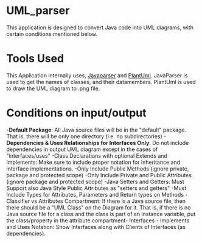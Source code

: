 # UML_parser
This application is designed to convert Java code into UML diagrams, with certain conditions mentioned below.

# Tools Used
This Application internally uses, [Javaparser](http://javaparser.org/) and [PlantUml](http://plantuml.com/).
JavaParser is used to get the names of classes, and their datamembers.
PlantUml is used to draw the UML diagram to .png file.
# Conditions on input/output
-**Default Package**: All Java source files will be in the "default" package.  That is, there will be only one directory (i.e. no subdirectories)
-**Dependencies & Uses Relationships for Interfaces Only**:  Do not include dependencies in output UML diagram except in the cases of "interfaces/uses"
-Class Declarations with optional Extends and Implements: Make sure to include proper notation for inheritance and interface implementations.
-Only Include Public Methods (ignore private, package and protected scope)
-Only Include Private and Public Attributes (ignore package and protected scope)
-Java Setters and Getters:  Must Support also Java Style Public Attributes as "setters and getters"
-Must Include Types for Attributes, Parameters and Return types on Methods
-Classifier vs Attributes Compartment:  If there is a Java source file, then there should be a "UML Class" on the Diagram for it.  That is, if there is no Java source file for a class and the class is part of an instance variable, put the class/property in the attribute compartment-
Interfaces - Implements and Uses Notation:  Show Interfaces along with Clients of Interfaces (as dependencies).

